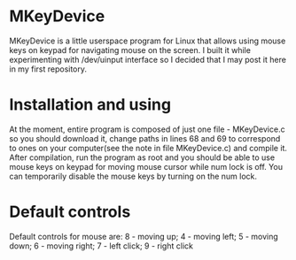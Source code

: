 # MKeyDevice
MKeyDevice is a little userspace program for Linux that allows using mouse keys on keypad for navigating mouse on the screen. I built it while experimenting with /dev/uinput interface so I decided that I may post it here in my first repository.

# Installation and using
At the moment, entire program is composed of just one file - MKeyDevice.c so you should download it, change paths in lines 68 and 69 to correspond to ones on your computer(see the note in file MKeyDevice.c) and compile it. After compilation, run the program as root and you should be able to use mouse keys on keypad for moving mouse cursor while num lock is off. You can temporarily disable the mouse keys by turning on the num lock.

# Default controls
Default controls for mouse are:
  8 - moving up;
  4 - moving left;
  5 - moving down;
  6 - moving right;
  7 - left click;
  9 - right click
